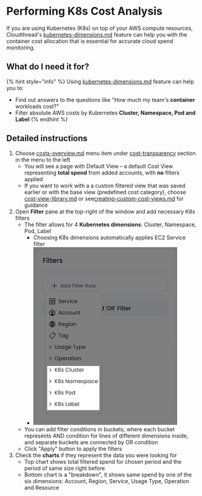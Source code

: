 # Performing K8s Cost Analysis

If you are using Kubernetes (K8s) on top of your AWS compute resources, Cloudthread's [kubernetes-dimensions.md](../fundamentals/cost-transparency/kubernetes-dimensions.md "mention") feature can help you with the container cost allocation that is essential for accurate cloud spend monitoring.

## What do I need it for? <a href="#what-do-i-need-it-for" id="what-do-i-need-it-for"></a>

{% hint style="info" %}
Using [kubernetes-dimensions.md](../fundamentals/cost-transparency/kubernetes-dimensions.md "mention") feature can help you to:

* Find out answers to the questions like "How much my team's **container** workloads cost?"
* Filter absolute AWS costs by Kubernetes **Cluster, Namespace, Pod and Label**
{% endhint %}

## Detailed instructions

1. Choose [costs-overview.md](../fundamentals/cost-transparency/costs-overview.md "mention") menu item under [cost-transparency](../fundamentals/cost-transparency/ "mention") section in the menu to the left
   * You will see a page with Default View – a default Cost View representing **total spend** from added accounts, with **no** filters applied
   * If you want to work with a a custom filtered view that was saved earlier or with the base view (predefined cost category), choose [cost-view-library.md](../fundamentals/cost-transparency/cost-view-library.md "mention") or see[creating-custom-cost-views.md](creating-custom-cost-views.md "mention") for guidance
2. Open **Filter** pane at the top-right of the window and add necessary K8s filters
   * The filter allows for 4 **Kubernetes dimensions**: Cluster, Namespace, Pod, Label
     * Choosing K8s dimensions automatically applies EC2 Service filter
     * ![](<../.gitbook/assets/Screen Shot 2022-08-24 at 8.41.28 PM.png>)
   * You can add filter conditions in buckets, where each bucket represents AND condition for lines of different dimensions inside, and separate buckets are connected by OR condition
   * Click "Apply" button to apply the filters
3. Check the **charts** if they represent the data you were looking for
   * Top chart shows total filtered spend for chosen period and the period of same size right before
   * Bottom chart is a "breakdown", it shows same spend by one of the six dimensions: Account, Region, Service, Usage Type, Operation and Resource
